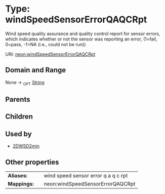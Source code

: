 
# Type: windSpeedSensorErrorQAQCRpt


Wind speed quality assurance and quality control report for sensor errors, which indicates whether or not the sensor was reporting an error, (1=fail, 0=pass, -1=NA (i.e., could not be run))

URI: [neon:windSpeedSensorErrorQAQCRpt](https://data.neonscience.org/windSpeedSensorErrorQAQCRpt)


## Domain and Range

None ->  <sub>OPT</sub> [String](types/String.md)

## Parents


## Children


## Used by

 * [2DWSD2min](2DWSD2min.md)

## Other properties

|  |  |  |
| --- | --- | --- |
| **Aliases:** | | wind speed sensor error q a q c rpt |
| **Mappings:** | | neon:windSpeedSensorErrorQAQCRpt |

